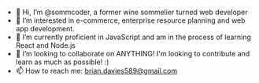 - 👋 Hi, I’m @sommcoder, a former wine sommelier turned web developer
- 👀 I’m interested in e-commerce, enterprise resource planning and web app development.
- 🌱 I’m currently proficient in JavaScript and am in the process of learning React and Node.js
- 💞️ I’m looking to collaborate on ANYTHING! I'm looking to contribute and learn as much as possible! :)
- 📫 How to reach me: brian.davies589@gmail.com
